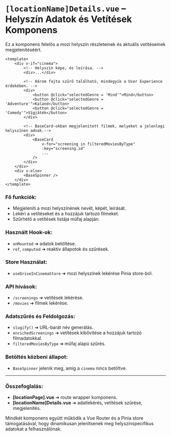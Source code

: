 # `[locationName]Details.vue` – Helyszín Adatok és Vetítések Komponens

Ez a komponens felelős a mozi helyszín részleteinek és aktuális vetítéseinek megjelenítéséért.

```vue
<template>
    <div v-if="cinema">
        <!-- Helyszín képe, és leírása. -->
        <div>...</div>

        <!-- Három fajta szűrő található, mindegyik a User Experience érdekében. -->
        <div>
            <button @click="selectedGenre = 'Mind'">Mind</button>
            <button @click="selectedGenre = 'Adventure'">Kaland</button>
            <button @click="selectedGenre = 'Comedy'">Vígjáték</button>
        </div>

        <!-- BaseCard-okban megjelenített filmek, melyeket a jelenlegi helyszínen adnak.-->
        <div>
            <BaseCard
                v-for="screening in filteredMoviesByType"
                :key="screening.id"
                ...
            />
        </div>
    </div>
    <div v-else>
        <BaseSpinner />
    </div>
</template>
```

### Fő funkciók:
- Megjeleníti a mozi helyszínének nevét, képét, leírását.
- Lekéri a vetítéseket és a hozzájuk tartozó filmeket.
- Szűrhető a vetítések listája műfaj alapján.

### Használt Hook-ok:
- `onMounted` ➔ adatok betöltése.
- `ref`, `computed` ➔ reaktív állapotok és szűrések.

### Store Használat:
- `useDriveInCinemaStore` ➔ mozi helyszínek lekérése Pinia store-ból.

### API hívások:
- `/screenings` ➔ vetítések lekérése.
- `/movies` ➔ filmek lekérése.

### Adatszűrés és Feldolgozás:
- `slugify()` ➔ URL-barát név generálás.
- `enrichedScreenings` ➔ vetítések kibővítése a hozzájuk tartozó filmadatokkal.
- `filteredMoviesByType` ➔ műfaj alapú szűrés.

### Betöltés közbeni állapot:
- `BaseSpinner` jelenik meg, amíg a `cinema` nincs betöltve.

---

### Összefoglalás:
- **[locationPage].vue** ➔ route wrapper komponens.
- **[locationName]Details.vue** ➔ adatlekérés, vetítések szűrése, megjelenítés.

Mindkét komponens együtt működik a Vue Router és a Pinia store támogatásával, hogy dinamikusan jelenítsenek meg helyszínspecifikus adatokat a felhasználónak.